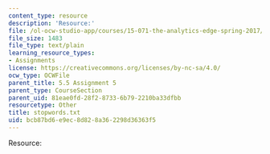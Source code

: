 ```yaml
---
content_type: resource
description: 'Resource:'
file: /ol-ocw-studio-app/courses/15-071-the-analytics-edge-spring-2017/bcb87bd6e9ec8d828a362298d36363f5_stopwords.txt
file_size: 1483
file_type: text/plain
learning_resource_types:
- Assignments
license: https://creativecommons.org/licenses/by-nc-sa/4.0/
ocw_type: OCWFile
parent_title: 5.5 Assignment 5
parent_type: CourseSection
parent_uid: 81eae0fd-28f2-8733-6b79-2210ba33dfbb
resourcetype: Other
title: stopwords.txt
uid: bcb87bd6-e9ec-8d82-8a36-2298d36363f5
---
```

Resource: